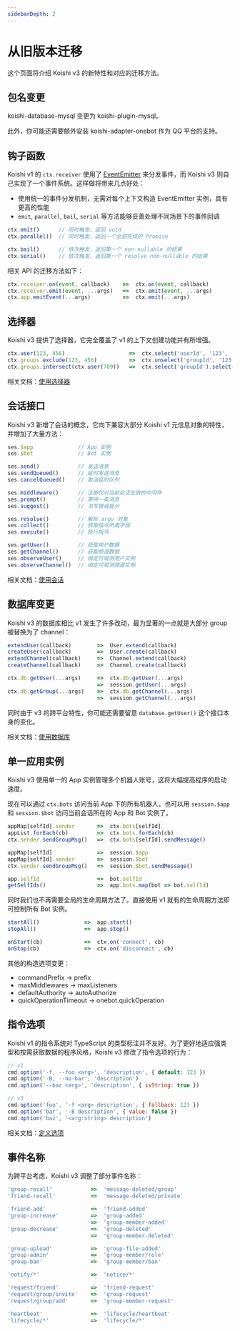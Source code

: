 ```yaml
---
sidebarDepth: 2
---
```


# 从旧版本迁移

这个页面将介绍 Koishi v3 的新特性和对应的迁移方法。

## 包名变更

koishi-database-mysql 变更为 koishi-plugin-mysql。

此外，你可能还需要额外安装 koishi-adapter-onebot 作为 QQ 平台的支持。

## 钩子函数

Koishi v1 的 `ctx.receiver` 使用了 [EventEmitter](https://nodejs.org/api/events.html#events_class_eventemitter) 来分发事件，而 Koishi v3 则自己实现了一个事件系统。这样做将带来几点好处：

- 使用统一的事件分发机制，无需对每个上下文构造 EventEmitter 实例，具有更高的性能
- `emit`, `parallel`, `bail`, `serial` 等方法能够妥善处理不同场景下的事件回调

```js
ctx.emit()      // 同时触发，返回 void
ctx.parallel()  // 同时触发，返回一个全部完成的 Promise

ctx.bail()      // 依次触发，返回第一个 non-nullable 的结果
ctx.serial()    // 依次触发，返回第一个 resolve non-nullable 的结果
```

相关 API 的迁移方法如下：

```js
ctx.receiver.on(event, callback)    =>  ctx.on(event, callback)
ctx.receiver.emit(event, ...args)   =>  ctx.emit(event, ...args)
ctx.app.emitEvent(...args)          =>  ctx.emit(...args)
```

## 选择器

Koishi v3 提供了选择器，它完全覆盖了 v1 的上下文创建功能并有所增强。

```js
ctx.user(123, 456)                    =>  ctx.select('userId', '123', '456')
ctx.groups.exclude(123, 456)          =>  ctx.unselect('groupId', '123', '456')
ctx.groups.intersect(ctx.user(789))   =>  ctx.select('groupId').select('userId', '789')
```

相关文档：[使用选择器](../guide/context.md#使用选择器)

## 会话接口

Koishi v3 新增了会话的概念，它向下兼容大部分 Koishi v1 元信息对象的特性，并增加了大量方法：

```js
ses.$app              // App 实例
ses.$bot              // Bot 实例

ses.send()            // 发送消息
ses.sendQueued()      // 延时发送消息
ses.cancelQueued()    // 取消延时队列

ses.middleware()      // 注册仅对当前会话生效的中间件
ses.prompt()          // 等待一条消息
ses.suggest()         // 书写错误提示

ses.resolve()         // 解析 argv 对象
ses.collect()         // 获取指令所需字段
ses.execute()         // 执行指令

ses.getUser()         // 获取用户数据
ses.getChannel()      // 获取频道数据
ses.observeUser()     // 绑定可观测用户实例
ses.observeChannel()  // 绑定可观测频道实例
```

相关文档：[使用会话](../guide/message.md#使用会话)

## 数据库变更

Koishi v3 的数据库相比 v1 发生了许多改动，最为显著的一点就是大部分 group 被替换为了 channel：

```js
extendUser(callback)        =>  User.extend(callback)
createUser(callback)        =>  User.create(callback)
extendChannel(callback)     =>  Channel.extend(callback)
createChannel(callback)     =>  Channel.create(callback)

ctx.db.getUser(...args)     =>  ctx.db.getUser(...args)
                            =>  session.getUser(...args)
ctx.db.getGroup(...args)    =>  ctx.db.getChannel(...args)
                            =>  session.getChannel(...args)
```

同时由于 v3 的跨平台特性，你可能还需要留意 `database.getUser()` 这个接口本身的变化。

相关文档：[使用数据库](../guide/database.md)

## 单一应用实例

Koishi v3 使用单一的 App 实例管理多个机器人账号，这将大幅提高程序的启动速度。

现在可以通过 `ctx.bots` 访问当前 App 下的所有机器人，也可以用 `session.$app` 和 `session.$bot` 访问当前会话所在的 App 和 Bot 实例了。

```js
appMap[selfId].sender       =>  ctx.bots[selfId]
appList.forEach(cb)         =>  ctx.bots.forEach(cb)
ctx.sender.sendGroupMsg()   =>  ctx.bots[selfId].sendMessage()

appMap[selfId]              =>  session.$app
appMap[selfId].sender       =>  session.$bot
ctx.sender.sendGroupMsg()   =>  session.$bot.sendMessage()

app.selfId                  =>  bot.selfId
getSelfIds()                =>  app.bots.map(bot => bot.selfId)
```

同时我们也不再需要全局的生命周期方法了。直接使用 v1 就有的生命周期方法即可控制所有 Bot 实例。

```js
startAll()              =>  app.start()
stopAll()               =>  app.stop()

onStart(cb)             =>  ctx.on('connect', cb)
onStop(cb)              =>  ctx.on('disconnect', cb)
```

其他的构造选项变更：

- commandPrefix -> prefix
- maxMiddlewares -> maxListeners
- defaultAuthority -> autoAuthorize
- quickOperationTimeout -> onebot.quickOperation

## 指令选项

Koishi v1 的指令系统对 TypeScript 的类型标注并不友好。为了更好地适应强类型和按需获取数据的程序风格，Koishi v3 修改了指令选项的行为：

```js
// v1
cmd.option('-f, --foo <arg>', 'description', { default: 123 })
cmd.option('-B, --no-bar', 'description')
cmd.option('--baz <arg>', 'description', { isString: true })

// v3
cmd.option('foo', '-f <arg> description', { fallback: 123 })
cmd.option('bar', '-B description', { value: false })
cmd.option('baz', '<arg:string> description')
```

相关文档：[定义选项](../guide/command.md#定义选项)

## 事件名称

为跨平台考虑，Koishi v3 调整了部分事件名称：

```js
'group-recall'            =>  'message-deleted/group'
'friend-recall'           =>  'message-deleted/private'

'friend-add'              =>  'friend-added'
'group-increase'          =>  'group-added'
                          =>  'group-member-added'
'group-decrease'          =>  'group-deleted'
                          =>  'group-member-deleted'

'group-upload'            =>  'group-file-added'
'group-admin'             =>  'group-member/role'
'group-ban'               =>  'group-member/ban'

'notify/*'                =>  'notice/*'

'request/friend'          =>  'friend-request'
'request/group/invite'    =>  'group-request'
'request/group/add'       =>  'group-member-request'

'heartbeat'               =>  'lifecycle/heartbeat'
'lifecycle/*'             =>  'lifecycle/*'
```
